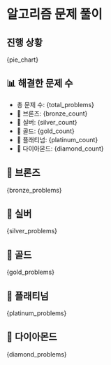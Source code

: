# 알고리즘 문제 풀이

## 진행 상황
{pie_chart}

## 📊 해결한 문제 수
- 총 문제 수: {total_problems}
- 🥉 브론즈: {bronze_count}
- 🥈 실버: {silver_count}
- 🥇 골드: {gold_count}
- 💎 플래티넘: {platinum_count}
- 💫 다이아몬드: {diamond_count}

## 🥉 브론즈
{bronze_problems}

## 🥈 실버
{silver_problems}

## 🥇 골드
{gold_problems}

## 💎 플래티넘
{platinum_problems}

## 💫 다이아몬드
{diamond_problems}